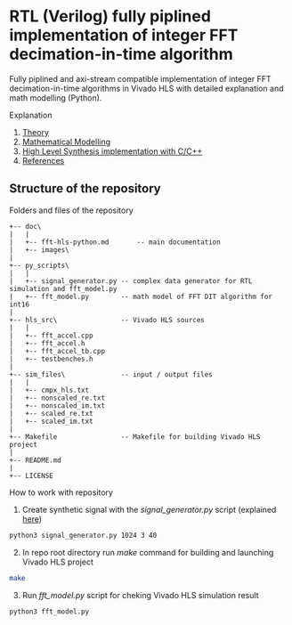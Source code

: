 # RTL (Verilog) fully piplined implementation of integer FFT decimation-in-time algorithm
Fully piplined and axi-stream compatible implementation of integer FFT decimation-in-time algorithms in Vivado HLS with detailed explanation and math modelling (Python).

Explanation

1. [Theory](./doc/fft-hls-python.md#theory)
2. [Mathematical Modelling](./doc/fft-hls-python.md#mathematical-modelling)
3. [High Level Synthesis implementation with C/C++](./doc/fft-hls-python.md#high-level-synthesis-implementation)
4. [References](./doc/fft-hls-python.md#references)

## Structure of the repository
Folders and files of the repository
```
+-- doc\   
|   |
|   +-- fft-hls-python.md       -- main documentation 
|	+-- images\
|
+-- py_scripts\   
|   |
|   +-- signal_generator.py -- complex data generator for RTL simulation and fft_model.py
|   +-- fft_model.py        -- math model of FFT DIT algorithm for int16
|
+-- hls_src\                -- Vivado HLS sources
|   |
|   +-- fft_accel.cpp
|   +-- fft_accel.h
|   +-- fft_accel_tb.cpp
|   +-- testbenches.h
|
+-- sim_files\              -- input / output files
|   |
|   +-- cmpx_hls.txt
|   +-- nonscaled_re.txt
|   +-- nonscaled_im.txt
|   +-- scaled_re.txt
|   +-- scaled_im.txt
|
+-- Makefile                -- Makefile for building Vivado HLS project
|
+-- README.md
|
+-- LICENSE
```

How to work with repository

1. Create synthetic signal with the <i>signal_generator.py</i> script (explained [here](./doc/fft-hls-python.md#mathematical-modelling))

```sh
python3 signal_generator.py 1024 3 40
```

2. In repo root directory run <i>make</i> command for building and launching Vivado HLS project

```sh
make
```

3. Run <i>fft_model.py</i> script for cheking Vivado HLS simulation result

```sh
python3 fft_model.py
```
